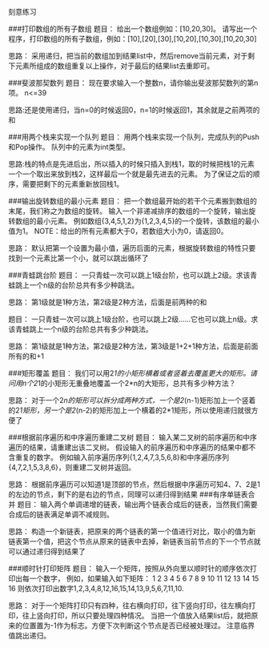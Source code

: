 刻意练习

###打印数组的所有子数组
题目：
给出一个数组例如：[10,20,30]。
请写出一个程序，打印数组的所有子数组，例如：[10],[20],[30],[10,20],[10,30],[10,20,30]

思路：
采用递归，把当前的数组加到结果list中，然后remove当前元素，对于剩下元素所组成的数组重复以上操作，对于最后的结果list去重即可。

###斐波那契数列
题目：
现在要求输入一个整数n，请你输出斐波那契数列的第n项。
n<=39

思路:还是使用递归，当n=0的时候返回0，n=1的时候返回1，其余就是之前两项的和

###用两个栈来实现一个队列
题目：
用两个栈来实现一个队列，完成队列的Push和Pop操作。 队列中的元素为int类型。

思路:栈的特点是先进后出，所以插入的时候只插入到栈1，取的时候把栈1的元素一个一个取出来放到栈2，这样最后一个就是最先进去的元素。
为了保证之后的顺序，需要把剩下的元素重新放回栈1。

###输出旋转数组的最小元素
题目：
把一个数组最开始的若干个元素搬到数组的末尾，我们称之为数组的旋转。
输入一个非递减排序的数组的一个旋转，输出旋转数组的最小元素。
例如数组{3,4,5,1,2}为{1,2,3,4,5}的一个旋转，该数组的最小值为1。
NOTE：给出的所有元素都大于0，若数组大小为0，请返回0。

思路：
默认把第一个设置为最小值，遍历后面的元素，根据旋转数组的特性只要找到一个元素比第一个小，就可以跳出循环了

###青蛙跳台阶
题目：
一只青蛙一次可以跳上1级台阶，也可以跳上2级。求该青蛙跳上一个n级的台阶总共有多少种跳法。

思路：
第1级就是1种方法，第2级是2种方法，后面是前两种的和

题目：
一只青蛙一次可以跳上1级台阶，也可以跳上2级……它也可以跳上n级。求该青蛙跳上一个n级的台阶总共有多少种跳法。

思路：
第1级就是1种方法，第2级是2种方法，第3级是1+2+1种方法，后面是前面所有的和+1


###矩形覆盖
题目：
我们可以用2*1的小矩形横着或者竖着去覆盖更大的矩形。请问用n个2*1的小矩形无重叠地覆盖一个2*n的大矩形，总共有多少种方法？

思路：
对于一个2*n的矩形可以拆分成两种方式，一个是2*(n-1)矩形加上一个竖着的2*1矩形，另一个是2*(n-2)的矩形加上一个横着的2*1矩形，所以使用递归就很方便了

###根据前序遍历和中序遍历重建二叉树
题目：
输入某二叉树的前序遍历和中序遍历的结果，请重建出该二叉树。
假设输入的前序遍历和中序遍历的结果中都不含重复的数字。
例如输入前序遍历序列{1,2,4,7,3,5,6,8}和中序遍历序列{4,7,2,1,5,3,8,6}，则重建二叉树并返回。

思路：
根据前序遍历可以知道1是顶部的节点，然后根据中序遍历可知4、7、2是1的左边的节点，剩下的是右边的节点，同理可以递归得到结果
###有序单链表合并
题目：
输入两个单调递增的链表，输出两个链表合成后的链表，当然我们需要合成后的链表满足单调不减规则。

思路：
构造一个新链表，把原来的两个链表的第一个值进行对比，取小的值为新链表第一个值，把这个节点从原来的链表中去掉，新链表当前节点的下一个节点就可以通过递归得到结果了
 
###顺时针打印矩阵
题目：
输入一个矩阵，按照从外向里以顺时针的顺序依次打印出每一个数字，
例如，如果输入如下矩阵： 
1 2 3 4 
5 6 7 8 
9 10 11 12 
13 14 15 16
则依次打印出数字1,2,3,4,8,12,16,15,14,13,9,5,6,7,11,10.

思路：
对于一个矩阵打印只有四种，往右横向打印，往下竖向打印，往左横向打印，往上竖向打印，所以只要处理四种情况。
当把一个值放入结果list后，就把原来的位置置为-1作为标志。方便下次判断这个节点是否已经被处理过。
注意临界值跳出递归。